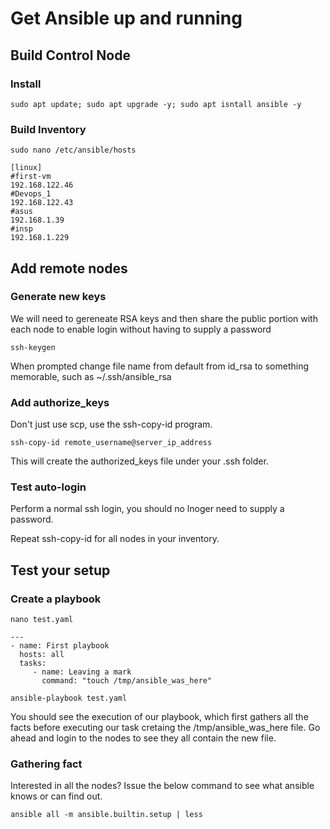 # Get Ansible up and running 

## Build Control Node

### Install

```
sudo apt update; sudo apt upgrade -y; sudo apt isntall ansible -y
```

### Build Inventory

```
sudo nano /etc/ansible/hosts
```

```
[linux]
#first-vm
192.168.122.46
#Devops_1
192.168.122.43
#asus
192.168.1.39
#insp
192.168.1.229
```

## Add remote nodes

### Generate new keys

We will need to gereneate RSA keys and then share the public portion with each node to enable login without having to supply a password

```
ssh-keygen
```

When prompted change file name from default from id_rsa to something memorable, such as ~/.ssh/ansible_rsa

### Add authorize_keys

Don't just use scp, use the ssh-copy-id program.

```
ssh-copy-id remote_username@server_ip_address
```

This will create the authorized_keys file under your .ssh folder.

### Test auto-login

Perform a normal ssh login, you should no lnoger need to supply a password.

Repeat ssh-copy-id for all nodes in your inventory.

##  Test your setup

### Create a playbook

```
nano test.yaml

---
- name: First playbook
  hosts: all
  tasks:
     - name: Leaving a mark
       command: "touch /tmp/ansible_was_here"

ansible-playbook test.yaml
```
You should see the execution of our playbook, which first gathers all the facts before executing our task cretaing the /tmp/ansible_was_here file.
Go ahead and login to the nodes to see they all contain the new file.

### Gathering fact

Interested in all the nodes?  Issue the below command to see what ansible knows or can find out.

```
ansible all -m ansible.builtin.setup | less
```

